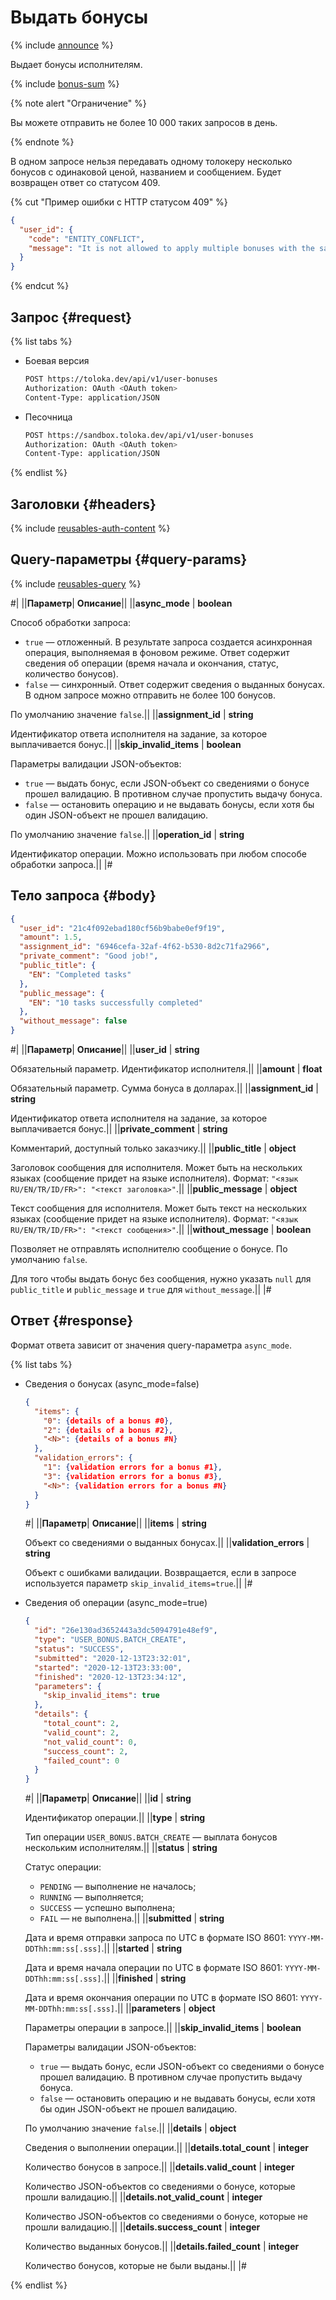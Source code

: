 # Выдать бонусы

{% include [announce](../_includes/announce.md) %}

Выдает бонусы исполнителям.

{% include [bonus-sum](../_includes/concepts/bonus/id-bonus/sum.md) %}

{% note alert "Ограничение" %}

Вы можете отправить не более 10 000 таких запросов в день.

{% endnote %}

В одном запросе нельзя передавать одному толокеру несколько бонусов с одинаковой ценой, названием и сообщением. Будет возвращен ответ со статусом 409.

{% cut "Пример ошибки c HTTP статусом 409" %}

```json
{
  "user_id": {
    "code": "ENTITY_CONFLICT",
    "message": "It is not allowed to apply multiple bonuses with the same amount, title, message and comment to same user in single operation"
  }
}
```

{% endcut %}

## Запрос {#request}

{% list tabs %}

- Боевая версия

    ```bash
    POST https://toloka.dev/api/v1/user-bonuses
    Authorization: OAuth <OAuth token>
    Content-Type: application/JSON
    ```

- Песочница

    ```bash
    POST https://sandbox.toloka.dev/api/v1/user-bonuses
    Authorization: OAuth <OAuth token>
    Content-Type: application/JSON
    ```

{% endlist %}

## Заголовки {#headers}

{% include [reusables-auth-content](../_includes/reusables/id-reusables/auth-content.md) %}

## Query-параметры {#query-params}

{% include [reusables-query](../_includes/reusables/id-reusables/query.md) %}

#|
||**Параметр**| **Описание**||
||**async_mode** | **boolean**

Способ обработки запроса:

- `true` — отложенный. В результате запроса создается асинхронная операция, выполняемая в фоновом режиме. Ответ содержит сведения об операции (время начала и окончания, статус, количество бонусов).
- `false` — синхронный. Ответ содержит сведения о выданных бонусах. В одном запросе можно отправить не более 100 бонусов.

По умолчанию значение `false`.||
||**assignment_id** | **string**

Идентификатор ответа исполнителя на задание, за которое выплачивается бонус.||
||**skip_invalid_items** | **boolean**

Параметры валидации JSON-объектов:

- `true` — выдать бонус, если JSON-объект со сведениями о бонусе прошел валидацию. В противном случае пропустить выдачу бонуса.
- `false` — остановить операцию и не выдавать бонусы, если хотя бы один JSON-объект не прошел валидацию.

По умолчанию значение `false`.||
||**operation_id** | **string**

Идентификатор операции. Можно использовать при любом способе обработки запроса.||
|#

## Тело запроса {#body}

```json
{
  "user_id": "21c4f092ebad180cf56b9babe0ef9f19",
  "amount": 1.5,
  "assignment_id": "6946cefa-32af-4f62-b530-8d2c71fa2966",
  "private_comment": "Good job!",
  "public_title": {
    "EN": "Completed tasks"
  },
  "public_message": {
    "EN": "10 tasks successfully completed"
  },
  "without_message": false
}
```

#|
||**Параметр**| **Описание**||
||**user_id** | **string**

Обязательный параметр. Идентификатор исполнителя.||
||**amount** | **float**

Обязательный параметр. Сумма бонуса в долларах.||
||**assignment_id** | **string**

Идентификатор ответа исполнителя на задание, за которое выплачивается бонус.||
||**private_comment** | **string**

Комментарий, доступный только заказчику.||
||**public_title** | **object**

Заголовок сообщения для исполнителя. Может быть на нескольких языках (сообщение придет на языке исполнителя). Формат: `"<язык RU/EN/TR/ID/FR>": "<текст заголовка>"`.||
||**public_message** | **object**

Текст сообщения для исполнителя. Может быть текст на нескольких языках (сообщение придет на языке исполнителя). Формат: `"<язык RU/EN/TR/ID/FR>": "<текст сообщения>"`.||
||**without_message** | **boolean**

Позволяет не отправлять исполнителю сообщение о бонусе. По умолчанию `false`.

Для того чтобы выдать бонус без сообщения, нужно указать `null` для `public_title` и `public_message` и `true` для `without_message`.||
|#

## Ответ {#response}

Формат ответа зависит от значения query-параметра `async_mode`.

{% list tabs %}

- Сведения о бонусах (async_mode=false)

  ```json
  {
    "items": {
      "0": {details of a bonus #0},
      "2": {details of a bonus #2},
      "<N>": {details of a bonus #N}
    },
    "validation_errors": {
      "1": {validation errors for a bonus #1},
      "3": {validation errors for a bonus #3},
      "<N>": {validation errors for a bonus #N}
    }
  }
  ```

  #|
  ||**Параметр**| **Описание**||
  ||**items** | **string**

  Объект со сведениями о выданных бонусах.||
  ||**validation_errors** | **string**

  Объект с ошибками валидации. Возвращается, если в запросе используется параметр `skip_invalid_items=true`.||
  |#

- Сведения об операции (async_mode=true)

  ```json
  {
    "id": "26e130ad3652443a3dc5094791e48ef9",
    "type": "USER_BONUS.BATCH_CREATE",
    "status": "SUCCESS",
    "submitted": "2020-12-13T23:32:01",
    "started": "2020-12-13T23:33:00",
    "finished": "2020-12-13T23:34:12",
    "parameters": {
      "skip_invalid_items": true
    },
    "details": {
      "total_count": 2,
      "valid_count": 2,
      "not_valid_count": 0,
      "success_count": 2,
      "failed_count": 0
    }
  }
  ```

  #|
  ||**Параметр**| **Описание**||
  ||**id** | **string**

  Идентификатор операции.||
  ||**type** | **string**

  Тип операции `USER_BONUS.BATCH_CREATE` — выплата бонусов нескольким исполнителям.||
  ||**status** | **string**

  Статус операции:

  - `PENDING` — выполнение не началось;
  - `RUNNING` — выполняется;
  - `SUCCESS` — успешно выполнена;
  - `FAIL` — не выполнена.||
  ||**submitted** | **string**

  Дата и время отправки запроса по UTC в формате ISO 8601: `YYYY-MM-DDThh:mm:ss[.sss]`.||
  ||**started** | **string**

  Дата и время начала операции по UTC в формате ISO 8601: `YYYY-MM-DDThh:mm:ss[.sss]`.||
  ||**finished** | **string**

  Дата и время окончания операции по UTC в формате ISO 8601: `YYYY-MM-DDThh:mm:ss[.sss]`.||
  ||**parameters** | **object**

  Параметры операции в запросе.||
  ||**skip_invalid_items** | **boolean**

  Параметры валидации JSON-объектов:

  - `true` — выдать бонус, если JSON-объект со сведениями о бонусе прошел валидацию. В противном случае пропустить выдачу бонуса.
  - `false` — остановить операцию и не выдавать бонусы, если хотя бы один JSON-объект не прошел валидацию.

  По умолчанию значение `false`.||
  ||**details** | **object**

  Сведения о выполнении операции.||
  ||**details.total_count** | **integer**

  Количество бонусов в запросе.||
  ||**details.valid_count** | **integer**

  Количество JSON-объектов со сведениями о бонусе, которые прошли валидацию.||
  ||**details.not_valid_count** | **integer**

  Количество JSON-объектов со сведениями о бонусе, которые не прошли валидацию.||
  ||**details.success_count** | **integer**

  Количество выданных бонусов.||
  ||**details.failed_count** | **integer**

  Количество бонусов, которые не были выданы.||
  |#

{% endlist %}